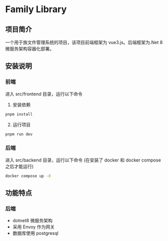 # Family Library

## 项目简介

一个用于族文件管理系统的项目，该项目前端框架为 vue3.js。后端框架为.Net 8 微服务架构容器化部署。

## 安装说明

### 前端

进入 src/frontend 目录，运行以下命令

1. 安装依赖

```bash
pnpm install
```

2. 运行项目

```bash
pnpm run dev
```

### 后端

进入 src/backend 目录，运行以下命令 (在安装了 docker 和 docker compose 之后才能运行)

```bash
docker compose up -d
```

## 功能特点

### 后端
- dotnet8 微服务架构
- 采用 Envoy 作为网关
- 数据库使用 postgresql
